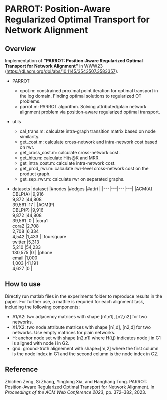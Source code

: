# PARROT: Position-Aware Regularized Optimal Transport for Network Alignment

## Overview
Implementation of **"PARROT: Position-Aware Regularized Optimal Transport for Network Alignment"** in WWW23 (https://dl.acm.org/doi/abs/10.1145/3543507.3583357).
- PARROT
    - cpot.m: constrained proximal point iteration for optimal transport in the log domain. Finding optimal solutions to regularized OT problems.
    - parrot.m: PARROT algorithm. Solving attributed/plain network alignment problem via position-aware regularized optimal transport.

- utils
    - cal_trans.m: calculate intra-graph transition matrix based on node similarity.
    - get_cost.m: calculate cross-network and intra-network cost based on rwr.
    - get_cross_cost.m: calculate cross-network cost.
    - get_hits.m: calculate Hits@K and MRR.
    - get_intra_cost.m: calculate intra-network cost.
    - get_prod_rwr.m: calculate rwr-level cross-network cost on the product graph.
    - get_sep_rwr.m: calculate rwr on separated graphs.

- datasets
    |dataset   |#nodes   |#edges   |#attri   |
    |---|---|---|---|
    |ACM(A)<br>DBLP(A)   |9,916<br>9,872   |44,808<br>39,561   |17   |
    |ACM(P)<br>DBLP(P)   |9,916<br>9,872   |44,808<br>39,561   |0   |
    |cora1<br>cora2   |2,708<br>2,708   |6,334<br>4,542   |1,433   |
    |foursquare<br>twitter   |5,313<br>5,210   |54,233<br>130,575   |0   |
    |phone<br>email   |1,000<br>1,003   |41,191<br>4,627   |0   |

## How to use
Directly run matlab files in the experiments folder to reproduce results in the paper.
For further use, a matfile is requried for each alignment task, including the following components:
- A1/A2: two adjacency matrices with shape [n1,n1], [n2,n2] for two networks.
- X1/X2: two node attribute matrices with shape [n1,d], [n2,d] for two networks. Use empty matrices for plain networks.
- H: anchor node set with shape [n2,n1] where H(i,j) indicates node j in G1 is aligned with node i in G2.
- gnd: ground-truth alignement with shape=[m,2] where the first column is the node index in G1 and the second column is the node index in G2.

## Reference
Zhichen Zeng, Si Zhang, Yinglong Xia, and Hanghang Tong. PARROT: Position-Aware Regularized Optimal Transport for Network Alignment. In *Proceedings of the ACM Web Conference 2023*, pp. 372–382, 2023.
